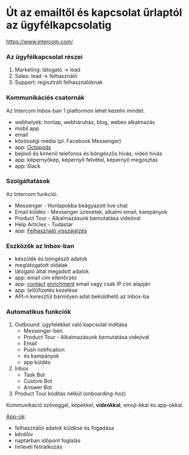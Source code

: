 # Út az emailtől és kapcsolat űrlaptól az ügyfélkapcsolatig

https://www.intercom.com/

### Az ügyfélkapcsolat részei

1. Marketing: látogató -> lead
1. Sales: lead -> felhasználó
1. Support: regisztrált felhasználóknak

### Kommunikációs csatornák

Az Intercom Inbox-ban 1 platformon lehet kezelni mindet.

- webhelyek: honlap, webháruház, blog, webes alkalmazás
- mobil app
- email
- közösségi média (pl. Facebook Messenger)
- app: [Octopods](https://octopods.io/)
- bejövő és kimenő telefonos és böngészős hívás, videó hívás
- app: képernyőkép, képernyő felvétel, képernyő megosztás
- app: Slack

### Szolgáltatások

Az Intercom funkciói.

- Messenger - Honlapokba beágyazott live chat
- Email küldés - Messenger üzenetek, alkalmi email, kampányok
- Product Tour - Alkalmazásunk bemutatása videóval
- Help Articles - Tudástár
- app: [Felhasználó visszajelzés](https://canny.io/)

### Eszközök az Inbox-ban

- készülék és böngésző adatok
- meglátogatott oldalak
- látogató által megadott adatok
- app: email cím ellenőrzés
- app: [contact](https://www.intercom.com/help/en/articles/1155850-clearbit-reveal-app)
  [enrichment](https://albacross.com/)
  email vagy csak IP cím alapján
- app: (elő)fizetés kezelése
- API-n keresztül bármilyen adat beküldhető az Inbox-ba

### Automatikus funkciók

1. Outbound: ügyfelekkel való kapcsolat indítása
    - Messenger-ben
    - Product Tour - Alkalmazásunk bemutatása videóval
    - Email
    - Push notification
    - és kampányok
    - app küldés
1. Inbox
    - Task Bot
    - Custom Bot
    - Answer Bot
1. Product Tour kódítás nélkül (onboarding-hoz)

Kommunikáció szöveggel, képekkel, **videókkal**, emoji-kkal és app-okkal.

[App-ok](https://www.intercom.com/app-store):
- felhasználói adatok küldése és fogadása
- kérdőív
- naptárban időpont foglalás
- hírlevél feliratkozás
